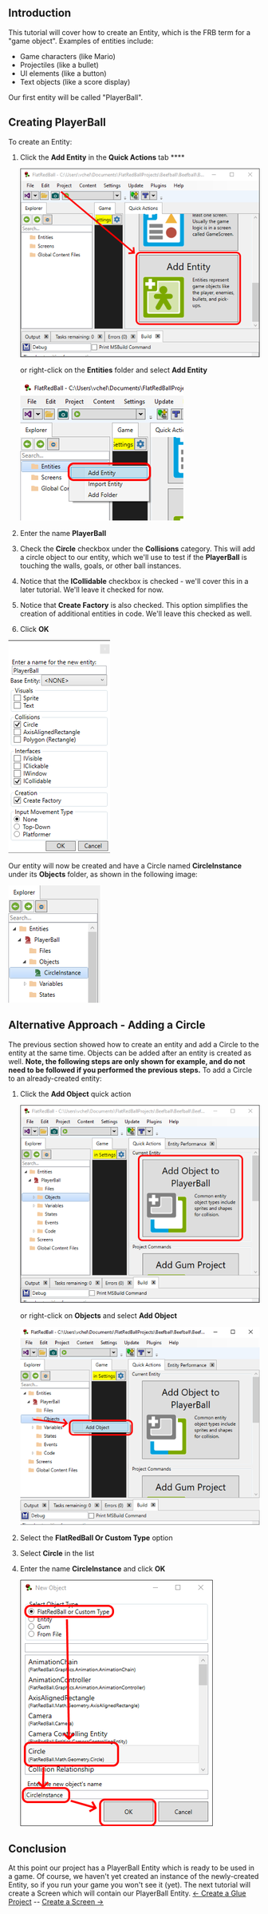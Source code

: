 ## Introduction

This tutorial will cover how to create an Entity, which is the FRB term for a "game object". Examples of entities include:

-   Game characters (like Mario)
-   Projectiles (like a bullet)
-   UI elements (like a button)
-   Text objects (like a score display)

Our first entity will be called "PlayerBall".

## Creating PlayerBall

To create an Entity:

1.  Click the **Add Entity** in the **Quick Actions** tab ****

    ![](/media/2022-01-img_61d3125436c42.png)

    or right-click on the **Entities** folder and select **Add Entity**

    ![](/media/2022-01-img_61d312843f359.png)

2.  Enter the name **PlayerBall**

3.  Check the **Circle** checkbox under the **Collisions** category. This will add a circle object to our entity, which we'll use to test if the **PlayerBall** is touching the walls, goals, or other ball instances.

4.  Notice that the **ICollidable** checkbox is checked - we'll cover this in a later tutorial. We'll leave it checked for now.

5.  Notice that **Create Factory** is also checked. This option simplifies the creation of additional entities in code. We'll leave this checked as well.

6.  Click **OK**

![](/media/2022-01-img_61d312b26d918.png)

Our entity will now be created and have a Circle named **CircleInstance** under its **Objects** folder, as shown in the following image:

![](/media/2022-01-img_61d312e83c316.png)

## Alternative Approach - Adding a Circle

The previous section showed how to create an entity and add a Circle to the entity at the same time. Objects can be added after an entity is created as well. **Note, the following steps are only shown for example, and do not need to be followed if you performed the previous steps.** To add a Circle to an already-created entity:

1.  Click the **Add Object** quick action

    ![](/media/2022-01-img_61d3133fc9c72.png)

    or right-click on **Objects** and select **Add Object**

    ![](/media/2022-01-img_61d31363d6568.png)

2.  Select the **FlatRedBall Or Custom Type** option

3.  Select **Circle** in the list

4.  Enter the name **CircleInstance** and click **OK**

    ![](/media/2022-01-img_61d313aa162c3.png)

## Conclusion

At this point our project has a PlayerBall Entity which is ready to be used in a game. Of course, we haven't yet created an instance of the newly-created Entity, so if you run your game you won't see it (yet). The next tutorial will create a Screen which will contain our PlayerBall Entity. [\<- Create a Glue Project](/documentation/tutorials/tutorials-beefball/tutorials-beefball-creating-a-glue-project/.md "Tutorials:Beefball:Creating a Glue project") -- [Create a Screen -\>](/documentation/tutorials/tutorials-beefball/tutorials-beefball-creating-a-screen/.md "Tutorials:Beefball:Creating a Screen")
